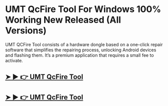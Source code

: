 # UMT QcFire Tool For Windows 100% Working New Released (All Versions)



UMT QCFire Tool consists of a hardware dongle based on a one-click repair software that simplifies the repairing process, unlocking Android devices and flashing them. It’s a premium application that requires a small fee to activate.


## [➤ ► 👉 UMT QcFire Tool](http://alipc.pro/dl)


## [➤ ► 👉 UMT QcFire Tool](http://alipc.pro/dl)
